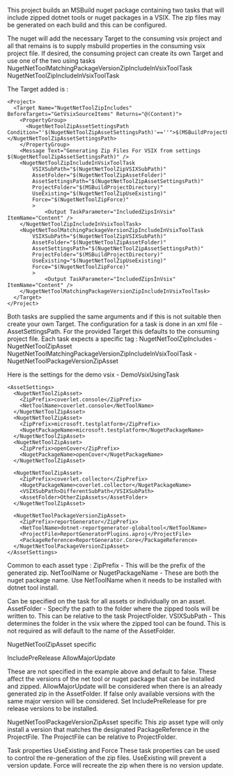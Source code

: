 This project builds an MSBuild nuget package containing two tasks that will include zipped dotnet tools or nuget packages in a VSIX.
The zip files may be generated on each build and this can be configured.

The nuget will add the necessary Target to the consuming vsix project and all that remains is to supply msbuild properties in the 
consuming vsix project file.  If desired, the consuming project can create its own Target and use one of the two using tasks
NugetNetToolMatchingPackageVersionZipIncludeInVsixToolTask
NugetNetToolZipIncludeInVsixToolTask

The Target added is :
```
<Project>
  <Target Name="NugetNetToolZipIncludes" BeforeTargets="GetVsixSourceItems" Returns="@(Content)">
    <PropertyGroup>
      <NugetNetToolZipAssetSettingsPath Condition="'$(NugetNetToolZipAssetSettingsPath)'==''">$(MSBuildProjectFullPath)</NugetNetToolZipAssetSettingsPath>
    </PropertyGroup>
    <Message Text="Generating Zip Files For VSIX from settings $(NugetNetToolZipAssetSettingsPath)" />
    <NugetNetToolZipIncludeInVsixToolTask 
        VSIXSubPath="$(NugetNetToolZipVSIXSubPath)" 
        AssetFolder="$(NugetNetToolZipAssetFolder)" 
        AssetSettingsPath="$(NugetNetToolZipAssetSettingsPath)"
        ProjectFolder="$(MSBuildProjectDirectory)"
        UseExisting="$(NugetNetToolZipUseExisting)"
        Force="$(NugetNetToolZipForce)"
        >
            <Output TaskParameter="IncludedZipsInVsix" ItemName="Content" />
    </NugetNetToolZipIncludeInVsixToolTask>
    <NugetNetToolMatchingPackageVersionZipIncludeInVsixToolTask 
        VSIXSubPath="$(NugetNetToolZipVSIXSubPath)" 
        AssetFolder="$(NugetNetToolZipAssetFolder)" 
        AssetSettingsPath="$(NugetNetToolZipAssetSettingsPath)"
        ProjectFolder="$(MSBuildProjectDirectory)"
        UseExisting="$(NugetNetToolZipUseExisting)"
        Force="$(NugetNetToolZipForce)"
        >
            <Output TaskParameter="IncludedZipsInVsix" ItemName="Content" />
    </NugetNetToolMatchingPackageVersionZipIncludeInVsixToolTask>
  </Target>
</Project>
```

Both tasks are supplied the same arguments and if this is not suitable then create your own Target.
The configuration for a task is done in an xml file - AssetSettingsPath.  For the provided Target this defaults to the consuming project file.
Each task expects a specific tag :
NugetNetToolZipIncludes - NugetNetToolZipAsset
NugetNetToolMatchingPackageVersionZipIncludeInVsixToolTask - NugetNetToolPackageVersionZipAsset

Here is the settings for the demo vsix - DemoVsixUsingTask

```
<AssetSettings>
  <NugetNetToolZipAsset>
    <ZipPrefix>coverlet.console</ZipPrefix>
    <NetToolName>coverlet.console</NetToolName>
  </NugetNetToolZipAsset>
  <NugetNetToolZipAsset>
    <ZipPrefix>microsoft.testplatform</ZipPrefix>
    <NugetPackageName>microsoft.testplatform</NugetPackageName>
  </NugetNetToolZipAsset>
  <NugetNetToolZipAsset>
    <ZipPrefix>openCover</ZipPrefix>
    <NugetPackageName>openCover</NugetPackageName>
  </NugetNetToolZipAsset>

  <NugetNetToolZipAsset>
    <ZipPrefix>coverlet.collector</ZipPrefix>
    <NugetPackageName>coverlet.collector</NugetPackageName>
    <VSIXSubPath>DifferentSubPath</VSIXSubPath>
    <AssetFolder>OtherZipAssets</AssetFolder>
  </NugetNetToolZipAsset>

  <NugetNetToolPackageVersionZipAsset>
    <ZipPrefix>reportGenerator</ZipPrefix>
    <NetToolName>dotnet-reportgenerator-globaltool</NetToolName>
    <ProjectFile>ReportGeneratorPlugins.aproj</ProjectFile>
    <PackageReference>ReportGenerator.Core</PackageReference>
  </NugetNetToolPackageVersionZipAsset>
</AssetSettings>
```

Common to each asset type :
ZipPrefix - This will be the prefix of the generated zip.
NetToolName or NugetPackageName - These are both the nuget package name.  Use NetToolName when it needs to be installed with dotnet tool install.

Can be specified on the task for all assets or individually on an asset.
AssetFolder - Specify the path to the folder where the zipped tools will be written to.  This can be relative to the task ProjectFolder.
VSIXSubPath - This determines the folder in the vsix where the zipped tool can be found.  This is not required as will default to the name of the AssetFolder.

NugetNetToolZipAsset specific

IncludePreRelease
AllowMajorUpdate

These are not specified in the example above and default to false.
These affect the versions of the net tool or nuget package that can be installed and zipped.
AllowMajorUpdate will be considered when there is an already generated zip in the AssetFolder.  If false only available versions with the 
same major version will be considered.
Set IncludePreRelease for pre release versions to be installed.


NugetNetToolPackageVersionZipAsset specific
This zip asset type will only install a version that matches the designated PackageReference in the ProjectFile.  The ProjectFile can be relative to ProjectFolder.

Task properties UseExisting and Force
These task properties can be used to control the re-generation of the zip files.
UseExisting will prevent a version update.
Force will recreate the zip when there is no version update.





